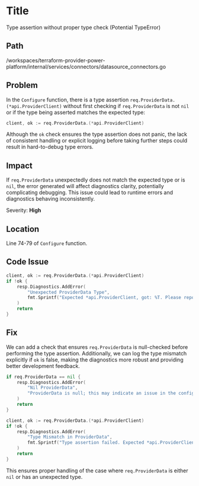 # Title

Type assertion without proper type check (Potential TypeError)

## Path

/workspaces/terraform-provider-power-platform/internal/services/connectors/datasource_connectors.go

## Problem

In the `Configure` function, there is a type assertion `req.ProviderData.(*api.ProviderClient)` without first checking if `req.ProviderData` is not `nil` or if the type being asserted matches the expected type:

```go
client, ok := req.ProviderData.(*api.ProviderClient)
```

Although the `ok` check ensures the type assertion does not panic, the lack of consistent handling or explicit logging before taking further steps could result in hard-to-debug type errors.

## Impact

If `req.ProviderData` unexpectedly does not match the expected type or is `nil`, the error generated will affect diagnostics clarity, potentially complicating debugging. This issue could lead to runtime errors and diagnostics behaving inconsistently.

Severity: **High**

## Location

Line 74-79 of `Configure` function.

## Code Issue

```go
client, ok := req.ProviderData.(*api.ProviderClient)
if !ok {
    resp.Diagnostics.AddError(
        "Unexpected ProviderData Type",
        fmt.Sprintf("Expected *api.ProviderClient, got: %T. Please report this issue to the provider developers.", req.ProviderData),
    )
    return
}
```

## Fix

We can add a check that ensures `req.ProviderData` is null-checked before performing the type assertion. Additionally, we can log the type mismatch explicitly if `ok` is false, making the diagnostics more robust and providing better development feedback.

```go
if req.ProviderData == nil {
    resp.Diagnostics.AddError(
        "Nil ProviderData",
        "ProviderData is null; this may indicate an issue in the configuration or during validation.",
    )
    return
}

client, ok := req.ProviderData.(*api.ProviderClient)
if !ok {
    resp.Diagnostics.AddError(
        "Type Mismatch in ProviderData",
        fmt.Sprintf("Type assertion failed. Expected *api.ProviderClient, got: %T. Please report this issue to the provider developers.", req.ProviderData),
    )
    return
}
```

This ensures proper handling of the case where `req.ProviderData` is either `nil` or has an unexpected type.